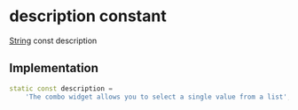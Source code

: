 


# description constant






[String](https://api.flutter.dev/flutter/dart-core/String-class.html) const description
  







## Implementation

```dart
static const description =
    'The combo widget allows you to select a single value from a list';


```







